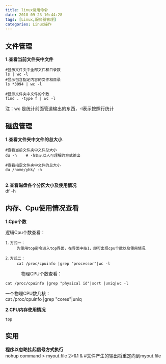 ```yaml
---
title: linux常用命令
date: 2018-09-23 10:44:28
tags: [Linux,服务器管理]
categories: Linux操作
---
```

文件管理
----------

**1.查看当前文件夹中文件**  

    #显示文件夹中全部文件和目录数
    ls | wc -l
    #显示包含指定内容的文件和目录
    ls *3094 | wc -l
    
    #显示文件夹中文件的个数
    find . -type f | wc -l

注：wc 是统计前面管道输出的东西，-l表示按照行统计


磁盘管理
---------

**1.查看文件夹中文件的总大小**

    #查看当前文件夹中文件总大小
    du -h    # -h表示以人可理解的方式输出
    
    #查看指定文件夹中文件的总大小
    du /home/yhk/ -h   


​    
**2.查看磁盘各个分区大小及使用情况**
​    
    df -h


内存、Cpu使用情况查看
-----------

**1.Cpu个数** 

逻辑Cpu个数查看：  

    1.方式一：
    　　　先使用top密令进入top界面，在界面中按1，即可出现cpu个数以及使用情况  
    
    2.方式二：
    　　　cat /proc/cpuinfo |grep "processor"|wc -l 


​    　　　
物理CPU个数查看：  


    cat /proc/cpuinfo |grep "physical id"|sort |uniq|wc -l 

一个物理CPU数几核：
​    
    cat /proc/cpuinfo |grep "cores"|uniq

**2.CPU内存使用情况**  

    top


实用
------------------

**程序以忽略挂起信号方式执行**
​    
    nohup command > myout.file 2>&1 & #文件产生的输出将重定向到myout.file


​            
​            
​    
​    


​        
​        
​       
